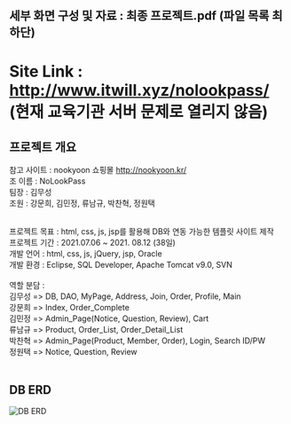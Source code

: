 ## 세부 화면 구성 및 자료 : 최종 프로젝트.pdf (파일 목록 최하단)

# Site Link : http://www.itwill.xyz/nolookpass/ <br> (현재 교육기관 서버 문제로 열리지 않음) <br>

## 프로젝트 개요
참고 사이트 : nookyoon 쇼핑몰 http://nookyoon.kr/<br>
조 이름 : NoLookPass <br>
팀장 : 김무성 <br>
조원 : 강문희, 김민정, 류남규, 박찬혁, 정원택 <br><br>

프로젝트 목표 : html, css, js, jsp를 활용해 DB와 연동 가능한 템플릿 사이트 제작<br>
프로젝트 기간 : 2021.07.06 ~ 2021. 08.12 (38일)<br>
개발 언어 : html, css, js, jQuery, jsp, Oracle<br>
개발 환경 : Eclipse, SQL Developer, Apache Tomcat v9.0, SVN<br><br>
역할 분담 : <br>
김무성 => DB, DAO, MyPage, Address, Join, Order, Profile, Main<br>
강문희 => Index, Order_Complete<br>
김민정 => Admin_Page(Notice, Question, Review), Cart<br>
류남규 => Product, Order_List, Order_Detail_List<br>
박찬혁 => Admin_Page(Product, Member, Order), Login, Search ID/PW<br>
정원택 => Notice, Question, Review<br><br>

## DB ERD
![DB ERD](https://user-images.githubusercontent.com/58097202/129297596-3eb31d99-d0dc-49e2-947a-7172e8d364dc.png)
<br>
## 
